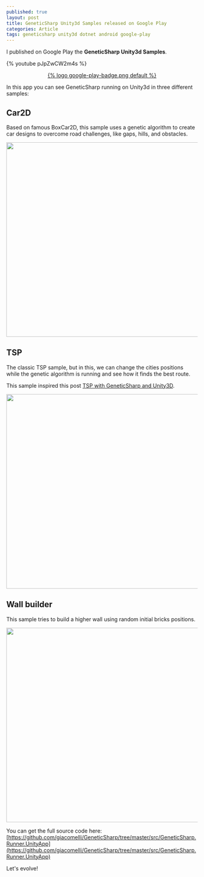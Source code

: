 ```yaml
---
published: true
layout: post
title: GeneticSharp Unity3d Samples released on Google Play  
categories: Article
tags: geneticsharp unity3d dotnet android google-play
---
```

 
I published on Google Play the **GeneticSharp Unity3d Samples**. 

{% youtube pJpZwCW2m4s %}

<center>
	<a href="https://play.google.com/store/apps/details?id=br.com.diegogiacomelli.geneticsharprunnersunityapp">
		{% logo google-play-badge.png default %}
	</a>
</center>

In this app you can see GeneticSharp running on Unity3d in three different samples:


## Car2D
Based on famous BoxCar2D, this sample uses a genetic algorithm to create car designs to overcome road challenges, like gaps, hills, and obstacles.
<center>
<img src="../images/GeneticSharp-Unity3d-Samples-Car2d.png" width="512">
</center>

## TSP
The classic TSP sample, but in this, we can change the cities positions while the genetic algorithm is running and see how it finds the best route.

This sample inspired this post [TSP with GeneticSharp and Unity3D](http://diegogiacomelli.com.br/tsp-with-GeneticSharp-and-Unity3d/).

<center>
<img src="../images/GeneticSharp-Unity3d-Samples-TSP.png" width="512">
</center>

## Wall builder
This sample tries to build a higher wall using random initial bricks positions.

<center>
<img src="../images/GeneticSharp-Unity3d-Samples-Wall-Builder.png" width="512">
</center>


You can get the full source code here: [https://github.com/giacomelli/GeneticSharp/tree/master/src/GeneticSharp.Runner.UnityApp](https://github.com/giacomelli/GeneticSharp/tree/master/src/GeneticSharp.Runner.UnityApp)

Let's evolve!

